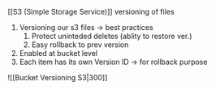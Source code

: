 [[S3 (Simple Storage Service)]] versioning of files
1. Versioning our s3 files -> best practices
	1. Protect uninteded deletes (ablity to restore ver.)
	2. Easy rollback to prev version
2. Enabled at bucket level
3. Each item has its own Version ID -> for rollback purpose

![[Bucket Versioning S3|300]]
